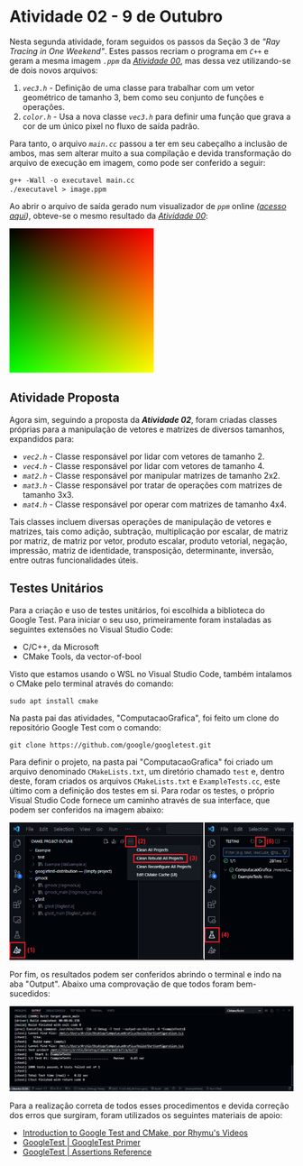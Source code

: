# Atividade 02 - 9 de Outubro

<!-- ## Tutorial "Ray Tracing in One Weekend" -->

Nesta segunda atividade, foram seguidos os passos da Seção 3 de _"Ray Tracing in One Weekend"_. Estes passos recriam o programa em _`C++`_ e geram a mesma imagem _`.ppm`_ da _[Atividade 00](https://github.com/Arth-Felipe/ComputacaoGrafica/tree/main/Atividade%2000%20-%2002.10)_, mas dessa vez utilizando-se de dois novos arquivos:

1. _`vec3.h`_ - Definição de uma classe para trabalhar com um vetor geométrico de tamanho 3, bem como seu conjunto de funções e operações.
2. _`color.h`_ - Usa a nova classe _`vec3.h`_ para definir uma função que grava a cor de um único pixel no fluxo de saída padrão.

Para tanto, o arquivo _`main.cc`_ passou a ter em seu cabeçalho a inclusão de ambos, mas sem alterar muito a sua compilação e devida transformação do arquivo de execução em imagem, como pode ser conferido a seguir:

```
g++ -Wall -o executavel main.cc
./executavel > image.ppm
```

Ao abrir o arquivo de saída gerado num visualizador de _`ppm`_ online _([acesso aqui](https://www.cs.rhodes.edu/welshc/COMP141_F16/ppmReader.html))_, obteve-se o mesmo resultado da _[Atividade 00](https://github.com/Arth-Felipe/ComputacaoGrafica/tree/main/Atividade%2000%20-%2002.10)_:

![Imagem de Resultado da Atividade 00](/Atividade%2000%20-%2002.10/image-result.png)

## Atividade Proposta

Agora sim, seguindo a proposta da ___Atividade 02___, foram criadas classes próprias para a manipulação de vetores e matrizes de diversos tamanhos, expandidos para:

- _`vec2.h`_ - Classe responsável por lidar com vetores de tamanho 2.
- _`vec4.h`_ - Classe responsável por lidar com vetores de tamanho 4.
- _`mat2.h`_ - Classe responsável por manipular matrizes de tamanho 2x2.
- _`mat3.h`_ - Classe responsável por tratar de operações com matrizes de tamanho 3x3.
- _`mat4.h`_ - Classe responsável por operar com matrizes de tamanho 4x4.

Tais classes incluem diversas operações de manipulação de vetores e matrizes, tais como adição, subtração, multiplicação por escalar, de matriz por matriz, de matriz por vetor, produto escalar, produto vetorial, negação, impressão, matriz de identidade, transposição, determinante, inversão, entre outras funcionalidades úteis.

## Testes Unitários

Para a criação e uso de testes unitários, foi escolhida a biblioteca do Google Test. Para iniciar o seu uso, primeiramente foram instaladas as seguintes extensões no Visual Studio Code:
- C/C++, da Microsoft
- CMake Tools, da vector-of-bool

Visto que estamos usando o WSL no Visual Studio Code, também intalamos o CMake pelo terminal através do comando:

```
sudo apt install cmake
```

Na pasta pai das atividades, "ComputacaoGrafica", foi feito um clone do repositório Google Test com o comando:

```
git clone https://github.com/google/googletest.git
```

Para definir o projeto, na pasta pai "ComputacaoGrafica" foi criado um arquivo denominado `CMakeLists.txt`, um diretório chamado `test` e, dentro deste, foram criados os arquivos `CMakeLists.txt` e `ExampleTests.cc`, este último com a definição dos testes em si. Para rodar os testes, o próprio Visual Studio Code fornece um caminho através de sua interface, que podem ser conferidos na imagem abaixo:

![Passo a passo para execução dos testes](/execucaoTestes.png)

Por fim, os resultados podem ser conferidos abrindo o terminal e indo na aba "Output". Abaixo uma comprovação de que todos foram bem-sucedidos:

![Resultado da execução bem-sucedida dos testes](/resultadoTestes.png)

Para a realização correta de todos esses procedimentos e devida correção dos erros que surgiram, foram utilizados os seguintes materiais de apoio:

- [Introduction to Google Test and CMake, por Rhymu's Videos](https://www.youtube.com/watch?v=Lp1ifh9TuFI)
- [GoogleTest | GoogleTest Primer](https://google.github.io/googletest/primer.html)
- [GoogleTest | Assertions Reference](https://google.github.io/googletest/reference/assertions.html)
